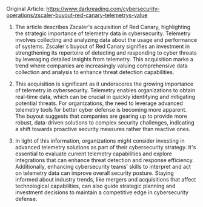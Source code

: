 Original Article: https://www.darkreading.com/cybersecurity-operations/zscaler-buyout-red-canary-telemetrys-value

1) The article describes Zscaler's acquisition of Red Canary, highlighting the strategic importance of telemetry data in cybersecurity. Telemetry involves collecting and analyzing data about the usage and performance of systems. Zscaler's buyout of Red Canary signifies an investment in strengthening its repertoire of detecting and responding to cyber threats by leveraging detailed insights from telemetry. This acquisition marks a trend where companies are increasingly valuing comprehensive data collection and analysis to enhance threat detection capabilities.

2) This acquisition is significant as it underscores the growing importance of telemetry in cybersecurity. Telemetry enables organizations to obtain real-time data, which can be crucial in quickly identifying and mitigating potential threats. For organizations, the need to leverage advanced telemetry tools for better cyber defense is becoming more apparent. The buyout suggests that companies are gearing up to provide more robust, data-driven solutions to complex security challenges, indicating a shift towards proactive security measures rather than reactive ones.

3) In light of this information, organizations might consider investing in advanced telemetry solutions as part of their cybersecurity strategy. It's essential to evaluate current telemetry capabilities and explore integrations that can enhance threat detection and response efficiency. Additionally, enhancing cybersecurity teams’ skills to interpret and act on telemetry data can improve overall security posture. Staying informed about industry trends, like mergers and acquisitions that affect technological capabilities, can also guide strategic planning and investment decisions to maintain a competitive edge in cybersecurity defense.